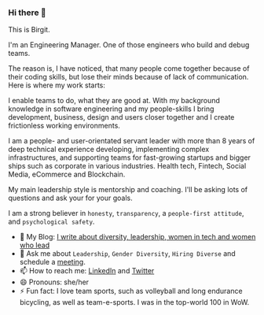 ### Hi there 👋

This is Birgit.

I'm an Engineering Manager. One of those engineers who build and debug teams.

The reason is, I have noticed, that many people come together because of their coding skills, but lose their minds because of lack of communication. Here is where my work starts:

I enable teams to do, what they are good at. With my background knowledge in software engineering and my people-skills I bring development, business, design and users closer together and I create frictionless working environments.

I am a people- and user-orientated servant leader with more than 8 years of deep technical experience developing, implementing complex infrastructures, and supporting teams for fast-growing startups and bigger ships such as corporate in various industries. Health tech, Fintech, Social Media, eCommerce and Blockchain.

My main leadership style is mentorship and coaching. I'll be asking lots of questions and ask your for your goals.

I am a strong believer in `honesty`, `transparency`, a `people-first attitude`, and `psychological safety`.

- 📝 My Blog: [I write about diversity, leadership, women in tech and women who lead](https://medium.com/@birgitpohl)
- 💬 Ask me about `Leadership`, `Gender Diversity`, `Hiring Diverse` and schedule a [meeting](https://www.mentoring-club.com/the-mentors/birgit-pohl).
- 📫 How to reach me: [LinkedIn](https://www.linkedin.com/in/birgitpohl/) and [Twitter](https://twitter.com/devbirgit)
- 😄 Pronouns: she/her
- ⚡ Fun fact: I love team sports, such as volleyball and long endurance bicycling, as well as team-e-sports. I was in the top-world 100 in WoW.

